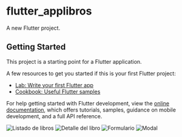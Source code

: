 # flutter_applibros

A new Flutter project.

## Getting Started

This project is a starting point for a Flutter application.

A few resources to get you started if this is your first Flutter project:

- [Lab: Write your first Flutter app](https://docs.flutter.dev/get-started/codelab)
- [Cookbook: Useful Flutter samples](https://docs.flutter.dev/cookbook)

For help getting started with Flutter development, view the
[online documentation](https://docs.flutter.dev/), which offers tutorials,
samples, guidance on mobile development, and a full API reference.

![Listado de libros](assets/screenshot/01.png)
![Detalle del libro](assets/screenshot/02.png)
![Formulario](assets/screenshot/03.png)
![Modal](assets/screenshot/04.png)